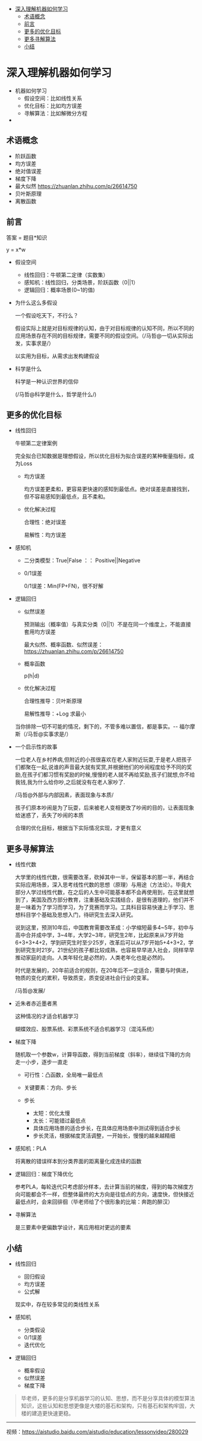 <!-- TOC -->

- [深入理解机器如何学习](#深入理解机器如何学习)
    - [术语概念](#术语概念)
    - [前言](#前言)
    - [更多的优化目标](#更多的优化目标)
    - [更多寻解算法](#更多寻解算法)
    - [小结](#小结)

<!-- /TOC -->

# 深入理解机器如何学习


- 机器如何学习
    - 假设空间：比如线性关系
    - 优化目标：比如均方误差
    - 寻解算法：比如解微分方程
- 

## 术语概念

- 阶跃函数
- 均方误差
- 绝对值误差
- 梯度下降
- 最大似然 https://zhuanlan.zhihu.com/p/26614750
- 贝叶斯原理
- 离散函数

## 前言

答案 = 题目*知识

y = x*w

- 假设空间
    - 线性回归：牛顿第二定律（实数集）
    - 感知机：线性回归，分类场景，阶跃函数（0||1）
    - 逻辑回归：概率场景(0~1的值)



- 为什么这么多假设

    一个假设吃天下，不行么？

    假设实际上就是对目标规律的认知，由于对目标规律的认知不同，所以不同的应用场景存在不同的目标规律，需要不同的假设空间。（/马哲@一切从实际出发，实事求是/）

    以实用为目标，从需求出发构建假设

- 科学是什么

    科学是一种认识世界的信仰

    (/马哲@科学是什么，哲学是什么/)

## 更多的优化目标

- 线性回归

    牛顿第二定律案例

    完全拟合已知数据是理想假设，所以优化目标为拟合误差的某种衡量指标，成为Loss

    - 均方误差

        均方误差更柔和，更容易更快速的感知到最低点。绝对误差是直接找到，但不容易感知到最低点，且不柔和。

    - 优化解决过程

        合理性：绝对误差
        
        易解性：均方误差

- 感知机

    - 二分类模型：True|False ：： Positive||Negative
    - 0/1误差

        0/1误差：Min(FP+FN)，很不好解


- 逻辑回归

    - 似然误差

        预测输出（概率值）与真实分类（0||1）不是在同一个维度上，不能直接套用均方误差

        最大似然、概率函数、似然误差：https://zhuanlan.zhihu.com/p/26614750

    - 概率函数

        p(h|d)

    - 优化解决过程
    
        合理性推导：贝叶斯原理

        易解性推导：+Log 求最小


    当你排除一切不可能的情况，剩下的，不管多难以置信，都是事实。-- 福尔摩斯（/马哲@实事求是/）



- 一个启示性的故事

    一位老人在乡村养病,但附近的小孩很喜欢在老人家附近玩耍,于是老人把孩子们都聚在一起,说谁的声音最大就有奖赏,并根据他们的吵闹程度给予不同的奖励,在孩子们都习惯有奖励的时候,慢慢的老人就不再给奖励,孩子们就想,你不给我钱,我为什么给你吵,之后就没有在老人家吵了.

    /马哲@外部与内部因素，表面现象与本质/

    孩子们原本吵闹是为了玩耍，后来被老人变相更改了吵闹的目的，让表面现象给迷惑了，丢失了吵闹的本质


    合理的优化目标，根据当下实际情况实现，才更有意义

## 更多寻解算法


- 线性代数

    大学里的线性代数，很需要改革，砍掉其中一半，保留基本的那一半，再结合实际应用场景，深入思考线性代数的思想（原理）与用途（方法论）。毕竟大部分人学过线性代数，在之后的人生中可能基本都不会再使用到，在这里就想到了，美国及西方部分教育，注重基础及实践结合，是很有道理的，他们并不是一味着为了学习而学习，为了竞赛而学习。工具科目容易快速上手学习、思想科目学个基础及思想入门，待研究生去深入研究。

    说到这里，预测10年后，中国教育需要改革成：小学缩短最多4~5年，初中与高中合并成中学，3~4年，大学2~3年，研究生2年，比起原来从7岁开始6+3+3+4+2，学到研究生时至少25岁，改革后可以从7岁开始5+4+3+2，学到研究生时21岁。21世纪的孩子都比较成熟，也容易早早进入社会，同样早早推动家庭的走向。人类年轻化是必然的，人类老年化也是必然的。

    时代是发展的，20年前适合的规则，在20年后不一定适合，需要与时俱进，物质的变化的累积，导致质变，质变促进社会行业的变革。

    /马哲@发展/

- 近朱者赤近墨者黑

    这种情况的才适合机器学习

    蝴蝶效应、股票系统、彩票系统不适合机器学习（混沌系统）

- 梯度下降

    随机取一个参数w，计算导函数，得到当前梯度（斜率），继续往下降的方向走一小步，逐步一直走

    - 可行性：凸函数，全局唯一最低点
    - 关键要素：方向、步长
    
    - 步长
        - 太短：优化太慢
        - 太长：可能错过最低点
        - 具体应用场景的适合步长，在具体应用场景中测试得到适合步长
        - 步长灵活，根据梯度灵活调整，一开始长，慢慢的越来越精细

- 感知机：PLA

    将离散的错误样本到分类界面的距离量化成连续的函数

- 逻辑回归：梯度下降优化

    参考PLA，每轮迭代只考虑部分样本，去计算当前的梯度，得到的每次梯度方向可能都会不一样，但整体最终的大方向是往低点的方向，速度快，但快接近最低点时，会来回徘徊（毕老师给了个很形象的比喻：奔跑的醉汉）



- 寻解算法

    是三要素中更偏数学设计，离应用相对更远的要素


## 小结

- 线性回归

    - 回归假设
    - 均方误差
    - 公式解

    现实中，存在较多常见的类线性关系

- 感知机
    - 分类假设
    - 0/1误差
    - 迭代优化

- 逻辑回归
    - 概率假设
    - 似然误差
    - 梯度下降

> 毕老师，更多的是分享机器学习的认知、思想，而不是分享具体的模型算法知识，这些认知和思想更像是大楼的基石和架构，只有基石和架构牢固，大楼的建造更快速更稳。

----
视频：https://aistudio.baidu.com/aistudio/education/lessonvideo/280029





